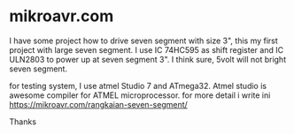 # mikroavr.com

I have some project how to drive seven segment with size 3", this my first project with large seven segment. I use IC 74HC595 as shift register and IC ULN2803 to power up at seven segment 3". I think sure, 5volt will not bright seven segment. 

for testing system, I use atmel Studio 7 and ATmega32. Atmel studio is awesome compiler for ATMEL microprocessor. for more detail i write ini https://mikroavr.com/rangkaian-seven-segment/

Thanks
